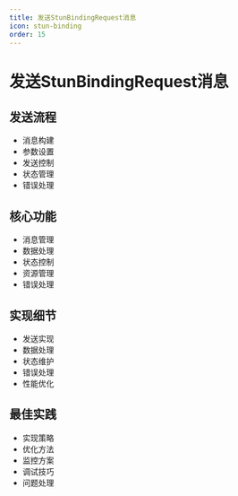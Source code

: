 ```yaml
---
title: 发送StunBindingRequest消息
icon: stun-binding
order: 15
---
```


# 发送StunBindingRequest消息

## 发送流程
- 消息构建
- 参数设置
- 发送控制
- 状态管理
- 错误处理

## 核心功能
- 消息管理
- 数据处理
- 状态控制
- 资源管理
- 错误处理

## 实现细节
- 发送实现
- 数据处理
- 状态维护
- 错误处理
- 性能优化

## 最佳实践
- 实现策略
- 优化方法
- 监控方案
- 调试技巧
- 问题处理
